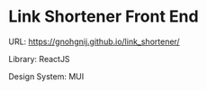 # Link Shortener Front End

URL: https://gnohgnij.github.io/link_shortener/

Library: ReactJS

Design System: MUI
